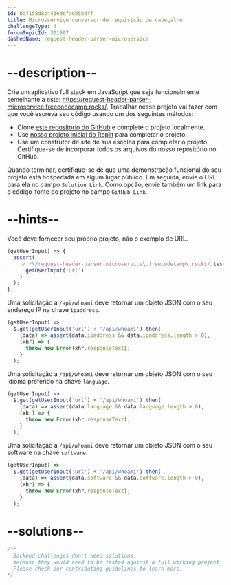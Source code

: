 ```yaml
---
id: bd7158d8c443edefaeb5bdff
title: Microsserviço conversor de requisição de cabeçalho
challengeType: 4
forumTopicId: 301507
dashedName: request-header-parser-microservice
---
```


# --description--

Crie um aplicativo full stack em JavaScript que seja funcionalmente semelhante a este: <https://request-header-parser-microservice.freecodecamp.rocks/>. Trabalhar nesse projeto vai fazer com que você escreva seu código usando um dos seguintes métodos:

-   Clone [este repositório do GitHub](https://github.com/freeCodeCamp/boilerplate-project-headerparser/) e complete o projeto localmente.
-   Use [nosso projeto inicial do Replit](https://replit.com/github/freeCodeCamp/boilerplate-project-headerparser) para completar o projeto.
-   Use um construtor de site de sua escolha para completar o projeto. Certifique-se de incorporar todos os arquivos do nosso repositório no GitHub.

Quando terminar, certifique-se de que uma demonstração funcional do seu projeto está hospedada em algum lugar público. Em seguida, envie o URL para ela no campo `Solution Link`. Como opção, envie também um link para o código-fonte do projeto no campo `GitHub Link`.

# --hints--

Você deve fornecer seu próprio projeto, não o exemplo de URL.

```js
(getUserInput) => {
  assert(
    !/.*\/request-header-parser-microservice\.freecodecamp\.rocks/.test(
      getUserInput('url')
    )
  );
};
```

Uma solicitação a `/api/whoami` deve retornar um objeto JSON com o seu endereço IP na chave `ipaddress`.

```js
(getUserInput) =>
  $.get(getUserInput('url') + '/api/whoami').then(
    (data) => assert(data.ipaddress && data.ipaddress.length > 0),
    (xhr) => {
      throw new Error(xhr.responseText);
    }
  );
```

Uma solicitação a `/api/whoami` deve retornar um objeto JSON com o seu idioma preferido na chave `language`.

```js
(getUserInput) =>
  $.get(getUserInput('url') + '/api/whoami').then(
    (data) => assert(data.language && data.language.length > 0),
    (xhr) => {
      throw new Error(xhr.responseText);
    }
  );
```

Uma solicitação a `/api/whoami` deve retornar um objeto JSON com o seu software na chave `software`.

```js
(getUserInput) =>
  $.get(getUserInput('url') + '/api/whoami').then(
    (data) => assert(data.software && data.software.length > 0),
    (xhr) => {
      throw new Error(xhr.responseText);
    }
  );
```

# --solutions--

```js
/**
  Backend challenges don't need solutions, 
  because they would need to be tested against a full working project. 
  Please check our contributing guidelines to learn more.
*/
```
